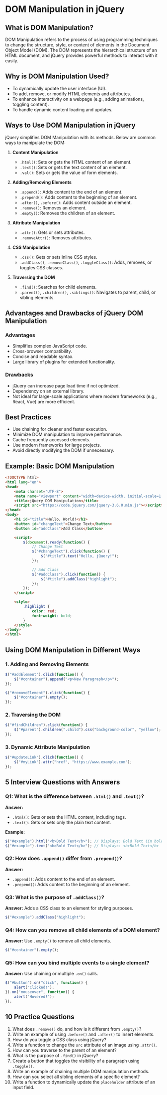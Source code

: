# DOM Manipulation in jQuery

## What is DOM Manipulation?
DOM Manipulation refers to the process of using programming techniques to change the structure, style, or content of elements in the Document Object Model (DOM). The DOM represents the hierarchical structure of an HTML document, and jQuery provides powerful methods to interact with it easily.

## Why is DOM Manipulation Used?
- To dynamically update the user interface (UI).
- To add, remove, or modify HTML elements and attributes.
- To enhance interactivity on a webpage (e.g., adding animations, toggling content).
- To handle dynamic content loading and updates.

## Ways to Use DOM Manipulation in jQuery
jQuery simplifies DOM Manipulation with its methods. Below are common ways to manipulate the DOM:

1. **Content Manipulation**
   - `.html()`: Sets or gets the HTML content of an element.
   - `.text()`: Sets or gets the text content of an element.
   - `.val()`: Sets or gets the value of form elements.

2. **Adding/Removing Elements**
   - `.append()`: Adds content to the end of an element.
   - `.prepend()`: Adds content to the beginning of an element.
   - `.after()`, `.before()`: Adds content outside an element.
   - `.remove()`: Removes an element.
   - `.empty()`: Removes the children of an element.

3. **Attribute Manipulation**
   - `.attr()`: Gets or sets attributes.
   - `.removeAttr()`: Removes attributes.

4. **CSS Manipulation**
   - `.css()`: Gets or sets inline CSS styles.
   - `.addClass()`, `.removeClass()`, `.toggleClass()`: Adds, removes, or toggles CSS classes.

5. **Traversing the DOM**
   - `.find()`: Searches for child elements.
   - `.parent()`, `.children()`, `.siblings()`: Navigates to parent, child, or sibling elements.

## Advantages and Drawbacks of jQuery DOM Manipulation
### Advantages
- Simplifies complex JavaScript code.
- Cross-browser compatibility.
- Concise and readable syntax.
- Large library of plugins for extended functionality.

### Drawbacks
- jQuery can increase page load time if not optimized.
- Dependency on an external library.
- Not ideal for large-scale applications where modern frameworks (e.g., React, Vue) are more efficient.

## Best Practices
- Use chaining for cleaner and faster execution.
- Minimize DOM manipulation to improve performance.
- Cache frequently accessed elements.
- Use modern frameworks for large projects.
- Avoid directly modifying the DOM if unnecessary.

## Example: Basic DOM Manipulation
```html
<!DOCTYPE html>
<html lang="en">
<head>
    <meta charset="UTF-8">
    <meta name="viewport" content="width=device-width, initial-scale=1.0">
    <title>jQuery DOM Manipulation</title>
    <script src="https://code.jquery.com/jquery-3.6.0.min.js"></script>
</head>
<body>
    <h1 id="title">Hello, World!</h1>
    <button id="changeText">Change Text</button>
    <button id="addClass">Add Class</button>

    <script>
        $(document).ready(function() {
            // Change Text
            $("#changeText").click(function() {
                $("#title").text("Hello, jQuery!");
            });

            // Add Class
            $("#addClass").click(function() {
                $("#title").addClass("highlight");
            });
        });
    </script>

    <style>
        .highlight {
            color: red;
            font-weight: bold;
        }
    </style>
</body>
</html>
```

## Using DOM Manipulation in Different Ways
### 1. Adding and Removing Elements
```javascript
$("#addElement").click(function() {
    $("#container").append("<p>New Paragraph</p>");
});

$("#removeElement").click(function() {
    $("#container").empty();
});
```

### 2. Traversing the DOM
```javascript
$("#findChildren").click(function() {
    $("#parent").children(".child").css("background-color", "yellow");
});
```

### 3. Dynamic Attribute Manipulation
```javascript
$("#updateLink").click(function() {
    $("#myLink").attr("href", "https://www.example.com");
});
```

## 5 Interview Questions with Answers

### Q1: What is the difference between `.html()` and `.text()`?
**Answer:**
- `.html()`: Gets or sets the HTML content, including tags.
- `.text()`: Gets or sets only the plain text content.

**Example:**
```javascript
$("#example").html("<b>Bold Text</b>"); // Displays: Bold Text (in bold)
$("#example").text("<b>Bold Text</b>"); // Displays: <b>Bold Text</b>
```

### Q2: How does `.append()` differ from `.prepend()`?
**Answer:**
- `.append()`: Adds content to the end of an element.
- `.prepend()`: Adds content to the beginning of an element.

### Q3: What is the purpose of `.addClass()`?
**Answer:** Adds a CSS class to an element for styling purposes.
```javascript
$("#example").addClass("highlight");
```

### Q4: How can you remove all child elements of a DOM element?
**Answer:** Use `.empty()` to remove all child elements.
```javascript
$("#container").empty();
```

### Q5: How can you bind multiple events to a single element?
**Answer:** Use chaining or multiple `.on()` calls.
```javascript
$("#button").on("click", function() {
    alert("Clicked!");
}).on("mouseover", function() {
    alert("Hovered!");
});
```

## 10 Practice Questions
1. What does `.remove()` do, and how is it different from `.empty()`?
2. Write an example of using `.before()` and `.after()` to insert elements.
3. How do you toggle a CSS class using jQuery?
4. Write a function to change the `src` attribute of an image using `.attr()`.
5. How can you traverse to the parent of an element?
6. What is the purpose of `.find()` in jQuery?
7. Create a button that toggles the visibility of a paragraph using `.toggle()`.
8. Write an example of chaining multiple DOM manipulation methods.
9. How can you select all sibling elements of a specific element?
10. Write a function to dynamically update the `placeholder` attribute of an input field.
